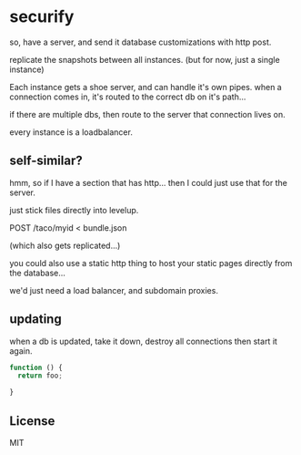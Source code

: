 # securify


so, have a server,
and send it database customizations with http post.

replicate the snapshots between all instances.
(but for now, just a single instance)

Each instance gets a shoe server,
and can handle it's own pipes.
when a connection comes in,
it's routed to the correct db on it's path...

if there are multiple dbs, then route to the server that connection lives on.

every instance is a loadbalancer.

## self-similar?

hmm, so if I have a section that has http...
then I could just use that for the server.

just stick files directly into levelup.

POST /taco/myid < bundle.json

(which also gets replicated...)

you could also use a static http thing to host your static pages
directly from the database...

we'd just need a load balancer, and subdomain proxies.

## updating

when a db is updated, take it down, destroy all connections
then start it again.




``` js
function () {
  return foo;

}
```

## License

MIT
